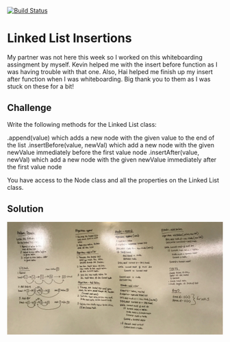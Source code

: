 [![Build Status](https://www.travis-ci.com/ashley-breunich/data-structures-and-algorithms.svg?branch=ll_insertions)](https://www.travis-ci.com/ashley-breunich/data-structures-and-algorithms)

# Linked List Insertions
My partner was not here this week so I worked on this whiteboarding assingment by myself. Kevin helped me with the insert before function as I was having trouble with that one. Also, Hai helped me finish up my insert after function when I was whiteboarding. Big thank you to them as I was stuck on these for a bit!

## Challenge
Write the following methods for the Linked List class:

.append(value) which adds a new node with the given value to the end of the list
.insertBefore(value, newVal) which add a new node with the given newValue immediately before the first value node
.insertAfter(value, newVal) which add a new node with the given newValue immediately after the first value node

You have access to the Node class and all the properties on the Linked List class.

## Solution
![White Board Solution](assets/ll_insertions.jpg)